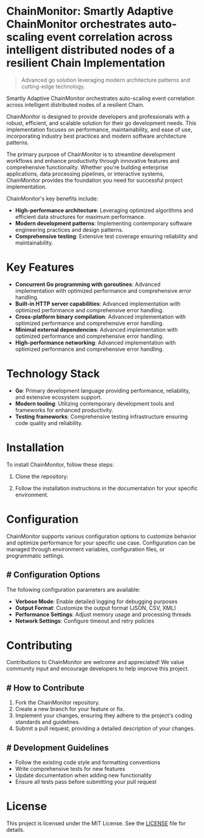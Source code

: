 <!-- fallback_ChainMonitor_20251019230244_54762 -->

# ChainMonitor: Smartly Adaptive ChainMonitor orchestrates auto-scaling event correlation across intelligent distributed nodes of a resilient Chain Implementation
> Advanced go solution leveraging modern architecture patterns and cutting-edge technology.

Smartly Adaptive ChainMonitor orchestrates auto-scaling event correlation across intelligent distributed nodes of a resilient Chain.

ChainMonitor is designed to provide developers and professionals with a robust, efficient, and scalable solution for their go development needs. This implementation focuses on performance, maintainability, and ease of use, incorporating industry best practices and modern software architecture patterns.

The primary purpose of ChainMonitor is to streamline development workflows and enhance productivity through innovative features and comprehensive functionality. Whether you're building enterprise applications, data processing pipelines, or interactive systems, ChainMonitor provides the foundation you need for successful project implementation.

ChainMonitor's key benefits include:

* **High-performance architecture**: Leveraging optimized algorithms and efficient data structures for maximum performance.
* **Modern development patterns**: Implementing contemporary software engineering practices and design patterns.
* **Comprehensive testing**: Extensive test coverage ensuring reliability and maintainability.

# Key Features

* **Concurrent Go programming with goroutines**: Advanced implementation with optimized performance and comprehensive error handling.
* **Built-in HTTP server capabilities**: Advanced implementation with optimized performance and comprehensive error handling.
* **Cross-platform binary compilation**: Advanced implementation with optimized performance and comprehensive error handling.
* **Minimal external dependencies**: Advanced implementation with optimized performance and comprehensive error handling.
* **High-performance networking**: Advanced implementation with optimized performance and comprehensive error handling.

# Technology Stack

* **Go**: Primary development language providing performance, reliability, and extensive ecosystem support.
* **Modern tooling**: Utilizing contemporary development tools and frameworks for enhanced productivity.
* **Testing frameworks**: Comprehensive testing infrastructure ensuring code quality and reliability.

# Installation

To install ChainMonitor, follow these steps:

1. Clone the repository:


2. Follow the installation instructions in the documentation for your specific environment.

# Configuration

ChainMonitor supports various configuration options to customize behavior and optimize performance for your specific use case. Configuration can be managed through environment variables, configuration files, or programmatic settings.

## # Configuration Options

The following configuration parameters are available:

* **Verbose Mode**: Enable detailed logging for debugging purposes
* **Output Format**: Customize the output format (JSON, CSV, XML)
* **Performance Settings**: Adjust memory usage and processing threads
* **Network Settings**: Configure timeout and retry policies

# Contributing

Contributions to ChainMonitor are welcome and appreciated! We value community input and encourage developers to help improve this project.

## # How to Contribute

1. Fork the ChainMonitor repository.
2. Create a new branch for your feature or fix.
3. Implement your changes, ensuring they adhere to the project's coding standards and guidelines.
4. Submit a pull request, providing a detailed description of your changes.

## # Development Guidelines

* Follow the existing code style and formatting conventions
* Write comprehensive tests for new features
* Update documentation when adding new functionality
* Ensure all tests pass before submitting your pull request

# License

This project is licensed under the MIT License. See the [LICENSE](https://github.com/xxxPOUPOUxxx/ChainMonitor/blob/main/LICENSE) file for details.
